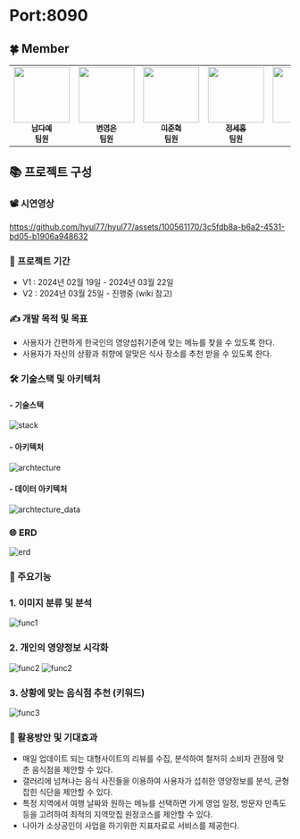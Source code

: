 # Port:8090

## 🍀 Member

<table>
  <tbody>
    <tr>
      <td align="center"><a href="https://github.com/dayeah512"><img src="https://avatars.githubusercontent.com/u/145834715?v=4" width="100px;" alt=""/><br /><sub><b>남다예</b></sub></a><br /><sub><b>팀원</b></sub><br /></td>
      <td align="center"><a href="https://github.com/byepingu"><img src="https://avatars.githubusercontent.com/u/145783010?v=4" width="100px;" alt=""/><br /><sub><b>변영은</b></sub></a><br /><sub><b>팀원</b></sub><br /></td>
      <td align="center"><a href="https://github.com/hyul77"><img src="https://avatars.githubusercontent.com/u/100561170?v=4" width="100px;" alt=""/><br /><sub><b>이준혁</b></sub></a><br /><sub><b>팀원</b></sub><br /></td>
      <td align="center"><a href="https://github.com/bbundnam"><img src="https://avatars.githubusercontent.com/u/145851524?v=4" width="100px;" alt=""/><br /><sub><b>정세홍</b></sub></a><br /><sub><b>팀원</b></sub><br /></td>
      <td align="center"><a href="https://github.com/soljeong"><img src="https://avatars.githubusercontent.com/u/72812330?v=4" width="100px;" alt=""/><br /><sub><b>정솔</b></sub></a><br /><sub><b>팀원</b></sub><br /></td>
      <td align="center"><a href="https://github.com/DaSeul-Seo"><img src="https://avatars.githubusercontent.com/u/67898022?v=4" width="100px;" alt=""/><br /><sub><b>서다슬</b></sub></a><br /><sub><b>팀장</b></sub><br /></td>
    </tr>
  </tbody>
</table>

## 📚 프로젝트 구성


### 📽️ 시연영상

https://github.com/hyul77/hyul77/assets/100561170/3c5fdb8a-b6a2-4531-bd05-b1906a948632


### 📅 프로젝트 기간
- V1 : 2024년 02월 19일 - 2024년 03월 22일
- V2 : 2024년 03월 25일 - 진행중 (wiki 참고)

### ✍️ 개발 목적 및 목표
- 사용자가 간편하게 한국인의 영양섭취기준에 맞는 메뉴를 찾을 수 있도록 한다.
- 사용자가 자신의 상황과 취향에 알맞은 식사 장소를 추천 받을 수 있도록 한다.


### 🛠 기술스택 및 아키텍처
#### - 기술스택
![stack](./ProjectDocument/img/stack.png)
</br>

#### - 아키텍처
![archtecture](./ProjectDocument/img/meal_archtecture.png)
</br>

#### - 데이터 아키텍처
![archtecture_data](./ProjectDocument/img/meal_archtecture_data.png)

### 🌐 ERD
![erd](./ProjectDocument/img/erd.png)

### 📒 주요기능
### 1. 이미지 분류 및 분석
![func1](./ProjectDocument/img/function1_f.png)
### 2. 개인의 영양정보 시각화
![func2](./ProjectDocument/img/function2_1f.png)
![func2](./ProjectDocument/img/function2_2f.png)
### 3. 상황에 맞는 음식점 추천 (키워드)
![func3](./ProjectDocument/img/function3.png)

### 🌟 활용방안 및 기대효과
- 매일 업데이트 되는 대형사이트의 리뷰를 수집, 분석하여 철저히 소비자 관점에 맞춘 음식점을 제안할 수 있다.
- 갤러리에 넘쳐나는 음식 사진들을 이용하여 사용자가 섭취한 영양정보를 분석, 균형 잡힌 식단을 제안할 수 있다.
- 특정 지역에서 여행 날짜와 원하는 메뉴를 선택하면 가게 영업 일정, 방문자 만족도 등을 고려하여 최적의 지역맛집 원정코스를 제안할 수 있다.
- 나아가 소상공인이 사업을 하기위한 지표자료로 서비스를 제공한다.

